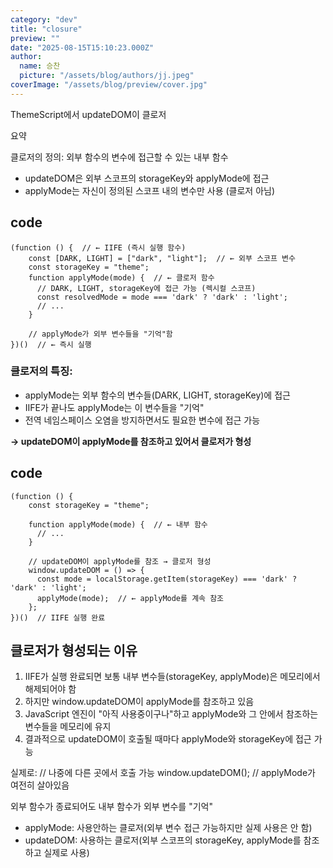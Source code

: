 ```yaml
---
category: "dev"
title: "closure"
preview: ""
date: "2025-08-15T15:10:23.000Z"
author:
  name: 승찬
  picture: "/assets/blog/authors/jj.jpeg"
coverImage: "/assets/blog/preview/cover.jpg"
---
```


ThemeScript에서 updateDOM이 클로저

요약

클로저의 정의:
  외부 함수의 변수에 접근할 수 있는 내부 함수

  - updateDOM은 외부 스코프의 storageKey와 applyMode에 접근
  - applyMode는 자신이 정의된 스코프 내의 변수만 사용 (클로저 아님)


## code
```
(function () {  // ← IIFE (즉시 실행 함수)
    const [DARK, LIGHT] = ["dark", "light"];  // ← 외부 스코프 변수
    const storageKey = "theme";
    function applyMode(mode) {  // ← 클로저 함수
      // DARK, LIGHT, storageKey에 접근 가능 (렉시컬 스코프)
      const resolvedMode = mode === 'dark' ? 'dark' : 'light';
      // ...
    }

    // applyMode가 외부 변수들을 "기억"함
})()  // ← 즉시 실행
```
  ### 클로저의 특징:
  - applyMode는 외부 함수의 변수들(DARK, LIGHT, storageKey)에 접근
  - IIFE가 끝나도 applyMode는 이 변수들을 "기억"
  - 전역 네임스페이스 오염을 방지하면서도 필요한 변수에 접근 가능

  **-> updateDOM이 applyMode를 참조하고 있어서 클로저가 형성**

## code
```
(function () {
    const storageKey = "theme";

    function applyMode(mode) {  // ← 내부 함수
      // ...
    }

    // updateDOM이 applyMode를 참조 → 클로저 형성
    window.updateDOM = () => {
      const mode = localStorage.getItem(storageKey) === 'dark' ? 'dark' : 'light';
      applyMode(mode);  // ← applyMode를 계속 참조
    };
})()  // IIFE 실행 완료
```

## 클로저가 형성되는 이유
  1. IIFE가 실행 완료되면 보통 내부 변수들(storageKey, applyMode)은 메모리에서 해제되어야 함
  2. 하지만 window.updateDOM이 applyMode를 참조하고 있음
  3. JavaScript 엔진이 "아직 사용중이구나"하고 applyMode와 그 안에서 참조하는 변수들을 메모리에 유지
  4. 결과적으로 updateDOM이 호출될 때마다 applyMode와 storageKey에 접근 가능

  실제로:
  // 나중에 다른 곳에서 호출 가능
  window.updateDOM();  // applyMode가 여전히 살아있음

  외부 함수가 종료되어도 내부 함수가 외부 변수를 "기억"
  - applyMode: 사용안하는 클로저(외부 변수 접근 가능하지만 실제 사용은 안 함)
  - updateDOM: 사용하는 클로저(외부 스코프의 storageKey, applyMode를 참조하고 실제로 사용)


